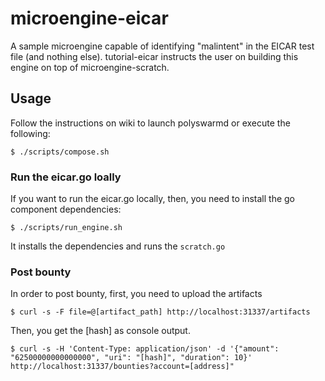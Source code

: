 # microengine-eicar

A sample microengine capable of identifying "malintent" in the EICAR test file (and nothing else).
tutorial-eicar instructs the user on building this engine on top of microengine-scratch.

## Usage


Follow the instructions on wiki to launch polyswarmd or execute the following:

```
$ ./scripts/compose.sh
```

### Run the eicar.go loally

If you want to run the eicar.go locally,
then, you need to install the go component dependencies:

```
$ ./scripts/run_engine.sh
```

It installs the dependencies and runs the `scratch.go`

### Post bounty

In order to post bounty, first, you need to upload the artifacts

```
$ curl -s -F file=@[artifact_path] http://localhost:31337/artifacts
```

Then, you get the [hash] as console output.

```
$ curl -s -H 'Content-Type: application/json' -d '{"amount": "62500000000000000", "uri": "[hash]", "duration": 10}' http://localhost:31337/bounties?account=[address]"
```
